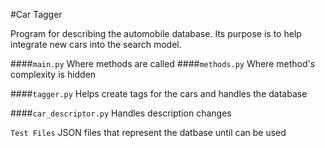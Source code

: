 #Car Tagger

Program for describing the automobile database. Its purpose is to help integrate new cars into the search model.

####`main.py`
Where methods are called ####`methods.py`
Where method's complexity is
hidden 

####`tagger.py`
Helps create tags for the cars
and handles the database

####`car_descriptor.py`
Handles description changes

<i class="fa fa-folder"></i> `Test Files`
JSON files that represent the datbase until can be used
